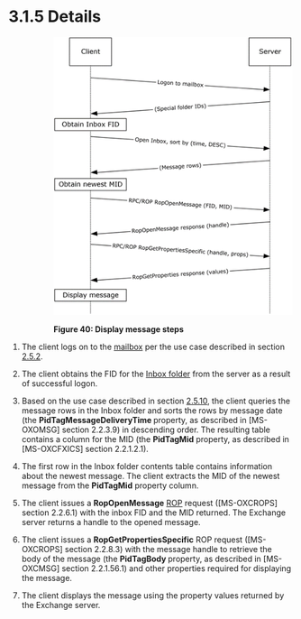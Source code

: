 <html dir="LTR" xmlns:mshelp="http://msdn.microsoft.com/mshelp" xmlns:ddue="http://ddue.schemas.microsoft.com/authoring/2003/5" xmlns:xlink="http://www.w3.org/1999/xlink" xmlns:tool="http://www.microsoft.com/tooltip">
    <head>
        <meta http-equiv="Content-Type" content="text/html; CHARSET=utf-8"></meta>
        <meta name="save" content="history"></meta>
        <title>3.1.5 Details</title>
        <xml>
            <mshelp:toctitle title="3.1.5 Details"></mshelp:toctitle>
            <mshelp:rltitle title="[MS-OXPROTO]: Details"></mshelp:rltitle>
            <mshelp:keyword index="A" term="58b7f124-30ce-42d6-a187-188776505c67"></mshelp:keyword>
            <mshelp:attr name="DCSext.ContentType" value="open specification"></mshelp:attr>
            <mshelp:attr name="AssetID" value="58b7f124-30ce-42d6-a187-188776505c67"></mshelp:attr>
            <mshelp:attr name="TopicType" value="kbRef"></mshelp:attr>
            <mshelp:attr name="DCSext.Title" value="[MS-OXPROTO]: Details" />
        </xml>
    </head>
    <body>
        <div id="header">
            <h1 class="heading">3.1.5 Details</h1>
        </div>
        <div id="mainSection">
            <div id="mainBody">
                <div id="allHistory" class="saveHistory"></div>
                <div id="sectionSection0" class="section" name="collapseableSection">
                    

<dl>
<dd>
<dl>
<dd>
<p><img id="MS-OXPROTO_pict9ae5b657-8fe6-47c4-ad76-09a8a235aa0b.png" src="MS-OXPROTO_files/image040.png" alt="Display message steps" title="Display message steps"></p>
</dd>
<dd>
<p><b>Figure 40: Display message steps</b></p>
</dd></dl></dd></dl>



<ol><li><p><span>    </span>The client logs
on to the <a href="f888c37a-d994-4b91-96a5-e88cfbd66bd6.htm#gt_d3ad0e15-adc9-4174-bacf-d929b57278b3">mailbox</a> per
the use case described in section <a href="073b1877-3b61-4cbe-bd4e-8e158a1a8795.htm">2.5.2</a>.</p>

</li><li><p><span>    </span>The client
obtains the FID for the <a href="f888c37a-d994-4b91-96a5-e88cfbd66bd6.htm#gt_baa08600-0402-47f6-a8ce-9690cf962c96">Inbox
folder</a> from the server as a result of successful logon.</p>

</li><li><p><span>    </span>Based on the use
case described in section <a href="ca1975f0-c908-4916-86c8-ea3ddc011b45.htm">2.5.10</a>,
the client queries the message rows in the Inbox folder and sorts the rows by
message date (the <b>PidTagMessageDeliveryTime </b>property, as described in <mshelp:link keywords="daa9120f-f325-4afb-a738-28f91049ab3c" tabindex="0">[MS-OXOMSG]</mshelp:link>
section <mshelp:link keywords="b3f7aeb9-d0c2-4ab8-9019-6124683d2dfd" tabindex="0">2.2.3.9</mshelp:link>)
in descending order. The resulting table contains a column for the MID (the <b>PidTagMid</b>
property, as described in <mshelp:link keywords="b9752f3d-d50d-44b8-9e6b-608a117c8532" tabindex="0">[MS-OXCFXICS]</mshelp:link>
section <mshelp:link keywords="454b476f-d97b-41f1-972d-f771b56ae5e8" tabindex="0">2.2.1.2.1</mshelp:link>).</p>

</li><li><p><span>    </span>The first row in
the Inbox folder contents table contains information about the newest message.
The client extracts the MID of the newest message from the <b>PidTagMid</b>
property column.</p>

</li><li><p><span>    </span>The client
issues a <b>RopOpenMessage</b> <a href="f888c37a-d994-4b91-96a5-e88cfbd66bd6.htm#gt_3369fdd6-36f8-4a62-9cd7-2738ffb5048f">ROP</a> request (<mshelp:link keywords="13af6911-27e5-4aa0-bb75-637b02d4f2ef" tabindex="0">[MS-OXCROPS]</mshelp:link>
section <mshelp:link keywords="90766cc2-f5b3-4d87-9f85-20a61bd7c760" tabindex="0">2.2.6.1</mshelp:link>)
with the inbox FID and the MID returned. The Exchange server returns a handle
to the opened message.</p>

</li><li><p><span>    </span>The client
issues a <b>RopGetPropertiesSpecific</b> ROP request ([MS-OXCROPS] section <mshelp:link keywords="dd6d164d-12ab-4cf4-ade3-dd14b295780d" tabindex="0">2.2.8.3</mshelp:link>)
with the message handle to retrieve the body of the message (the <b>PidTagBody </b>property,
as described in <mshelp:link keywords="7fd7ec40-deec-4c06-9493-1bc06b349682" tabindex="0">[MS-OXCMSG]</mshelp:link>
section <mshelp:link keywords="f4a2d583-1033-4daf-a9eb-3e03688a194c" tabindex="0">2.2.1.56.1</mshelp:link>)
and other properties required for displaying the message. </p>

</li><li><p><span>    </span>The client
displays the message using the property values returned by the Exchange server.</p>

</li></ol>
                </div>
            </div>
        </div>
    </body>
</html>